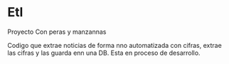 # Etl
Proyecto Con peras y manzannas

Codigo que extrae noticias de forma nno automatizada con cifras, extrae las cifras y las guarda enn una DB.
Esta en proceso de desarrollo.
